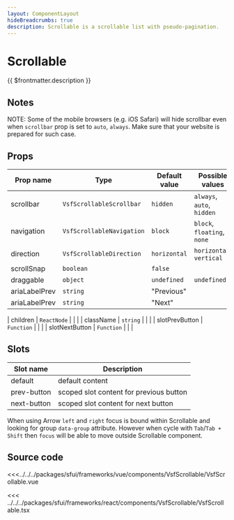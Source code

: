 ```yaml
---
layout: ComponentLayout
hideBreadcrumbs: true
description: Scrollable is a scrollable list with pseudo-pagination.
---
```

# Scrollable

{{ $frontmatter.description }}

<Generate />

## Notes

NOTE: Some of the mobile browsers (e.g. iOS Safari) will hide scrollbar even when `scrollbar` prop is set to `auto`, `always`. Make sure that your website is prepared for such case.
## Props

| Prop name     | Type                  | Default value | Possible values             |
| ------------- | --------------------- | ------------- | --------------------------- |
| scrollbar     | `VsfScrollableScrollbar`  | `hidden`      | `always`, `auto`, `hidden`  |
| navigation    | `VsfScrollableNavigation` | `block`       | `block`, `floating`, `none` |
| direction     | `VsfScrollableDirection`  | `horizontal`  | `horizontal`, `vertical`    |
| scrollSnap    | `boolean`             | `false`       |                             |
| draggable     | `object`              | `undefined`   | `undefined`                 |
| ariaLabelPrev | `string`              | "Previous"    |                             |
| ariaLabelPrev | `string`              | "Next"        |                             |
<!-- react -->
| children | `ReactNode` | | |
| className | `string` | | |
| slotPrevButton | `Function` | | |
| slotNextButton | `Function` | | |
<!-- end react -->

<!-- vue -->
## Slots

| Slot name   | Description                             |
| ----------- | --------------------------------------- |
| default     | default content                         |
| prev-button | scoped slot content for previous button |
| next-button | scoped slot content for next button     |
<!-- end vue -->

When using Arrow `left` and `right` focus is bound within Scrollable and looking for group `data-group` attribute.
However when cycle with `Tab`/`Tab + Shift` then `focus` will be able to move outside Scrollable component.

## Source code

<!-- vue -->
<<<../../../packages/sfui/frameworks/vue/components/VsfScrollable/VsfScrollable.vue
<!-- end vue -->
<!-- react -->
<<< ../../../packages/sfui/frameworks/react/components/VsfScrollable/VsfScrollable.tsx
<!-- end react -->
